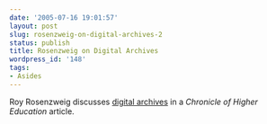 ```yaml
---
date: '2005-07-16 19:01:57'
layout: post
slug: rosenzweig-on-digital-archives-2
status: publish
title: Rosenzweig on Digital Archives
wordpress_id: '148'
tags:
- Asides
---
```


Roy Rosenzweig discusses [digital archives](http://chnm.gmu.edu/news/archives/rosenzweig_on_digital_arc.php) in a _Chronicle of Higher Education_ article.
